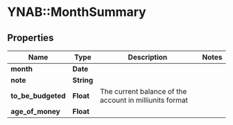 # YNAB::MonthSummary

## Properties
Name | Type | Description | Notes
------------ | ------------- | ------------- | -------------
**month** | **Date** |  | 
**note** | **String** |  | 
**to_be_budgeted** | **Float** | The current balance of the account in milliunits format | 
**age_of_money** | **Float** |  | 


